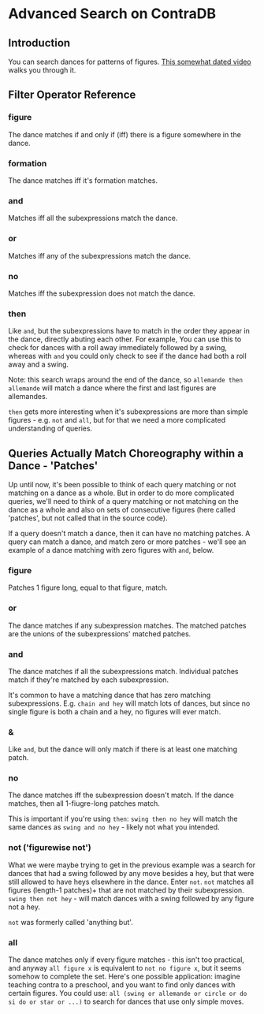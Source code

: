 # Advanced Search on ContraDB
## Introduction
You can search dances for patterns of figures. [This somewhat dated video](https://www.youtube.com/watch?v=pAEUoKCn63o) walks you through it. 

## Filter Operator Reference

### figure

The dance matches if and only if (iff) there is a figure somewhere in the dance.

### formation

The dance matches iff it's formation matches.

### and

Matches iff all the subexpressions match the dance.

### or

Matches iff any of the subexpressions match the dance.

### no

Matches iff the subexpression does not match the dance.

### then

Like `and`, but the subexpressions have to match in the order they
appear in the dance, directly abuting each other. For example, You can
use this to check for dances with a roll away immediately followed by
a swing, whereas with `and` you could only check to see if the dance
had both a roll away and a swing.

Note: this search wraps around the end of the dance, so `allemande
then allemande` will match a dance where the first and last figures
are allemandes.

`then` gets more interesting when it's subexpressions are more than
simple figures - e.g. `not` and `all`, but for that we need a more
complicated understanding of queries.

## Queries Actually Match Choreography within a Dance - 'Patches'

Up until now, it's been possible to think of each query matching or
not matching on a dance as a whole. But in order to do more
complicated queries, we'll need to think of a query matching or not
matching on the dance as a whole and also on sets of consecutive
figures (here called 'patches', but not called that in the source
code).

If a query doesn't match a dance, then it can have no matching
patches.  A query can match a dance, and match zero or more patches -
we'll see an example of a dance matching with zero figures with `and`,
below.

### figure

Patches 1 figure long, equal to that figure, match.

### or

The dance matches if any subexpression matches. The matched patches
are the unions of the subexpressions' matched patches.

### and

The dance matches if all the subexpressions match. Individual patches
match if they're matched by each subexpression.

It's common to have a matching dance that has zero matching
subexpressions. E.g. `chain and hey` will match lots of dances, but
since no single figure is both a chain and a hey, no figures will ever
match.

### &

Like `and`, but the dance will only match if there is at least one
matching patch.

### no

The dance matches iff the subexpression doesn't match.
If the dance matches, then all 1-fiugre-long patches match.

This is important if you're using `then`: `swing then no hey` will
match the same dances as `swing and no hey` - likely not what you
intended.

### not ('figurewise not')

What we were maybe trying to get in the previous example was a search
for dances that had a swing followed by any move besides a hey, but
that were still allowed to have heys elsewhere in the dance. Enter
`not`. `not` matches all figures (length-1 patches)+ that are not matched
by their subexpression. `swing then not hey` - will match dances with a
swing followed by any figure not a hey.

`not` was formerly called 'anything but'.

### all

The dance matches only if every figure matches - this isn't too
practical, and anyway `all figure x` is equivalent to `not no figure
x`, but it seems somehow to complete the set. Here's one possible
application: imagine teaching contra to a preschool, and you want to
find only dances with certain figures. You could use: `all (swing or
allemande or circle or do si do or star or ...)` to search for dances
that use only simple moves.
